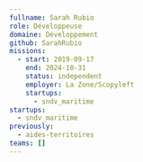 ```yaml
---
fullname: Sarah Rubio
role: Développeuse
domaine: Développement
github: SarahRubio
missions:
  - start: 2019-09-17
    end: 2024-10-31
    status: independent
    employer: La Zone/Scopyleft
    startups:
      - sndv_maritime
startups:
  - sndv_maritime
previously:
  - aides-territoires
teams: []
---
```


